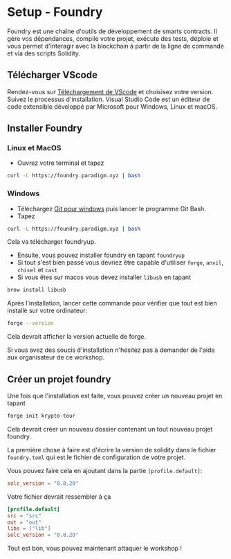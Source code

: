# Setup - Foundry

Foundry est une chaîne d'outils de développement de smarts contracts. Il gère vos dépendances, compile votre projet, exécute des tests, déploie et vous permet d'interagir avec la blockchain à partir de la ligne de commande et via des scripts Solidity.

## Télécharger VScode

Rendez-vous sur [Téléchargement de VScode](https://code.visualstudio.com/download) et choisisez votre version. Suivez le processus d'installation. Visual Studio Code est un éditeur de code extensible développé par Microsoft pour Windows, Linux et macOS.

## Installer Foundry

### Linux et MacOS
- Ouvrez votre terminal et tapez

```sh
curl -L https://foundry.paradigm.xyz | bash
```

### Windows
- Téléchargez [Git pour windows](https://git-scm.com/downloads/win) puis lancer le programme Git Bash.
- Tapez

```sh
curl -L https://foundry.paradigm.xyz | bash
```

Cela va télécharger foundryup.

- Ensuite, vous pouvez installer foundry en tapant `foundryup`
- Si tout s'est bien passé vous devriez être capable d'utiliser `forge`, `anvil`, `chisel` et `cast`
- Si vous êtes sur macos vous devez installer `libusb` en tapant

```sh
brew install libusb
```

Après l'installation, lancer cette commande pour vérifier que tout est bien installé sur votre ordinateur:

```sh
forge --version
```

Cela devrait afficher la version actuelle de forge.

Si vous avez des soucis d'installation n'hésitez pas à demander de l'aide aux organisateur de ce workshop.

## Créer un projet foundry

Une fois que l'installation est faite, vous pouvez créer un nouveau projet en tapant

```sh
forge init krypto-tour
```

Cela devrait créer un nouveau dossier contenant un tout nouveau projet foundry.

La première chose à faire est d'écrire la version de solidity dans le fichier `foundry.toml` qui est le fichier de configuration de votre projet.

Vous pouvez faire cela en ajoutant dans la partie `[profile.default]`:

```toml
solc_version = "0.8.20"
```

Votre fichier devrait ressembler à ça

```toml
[profile.default]
src = "src"
out = "out"
libs = ["lib"]
solc_version = "0.8.20"
```

Tout est bon, vous pouvez maintenant attaquer le workshop !
